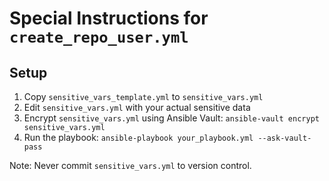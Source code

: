 # Special Instructions for `create_repo_user.yml`

## Setup
1. Copy `sensitive_vars_template.yml` to `sensitive_vars.yml`
2. Edit `sensitive_vars.yml` with your actual sensitive data
3. Encrypt `sensitive_vars.yml` using Ansible Vault:
`ansible-vault encrypt sensitive_vars.yml`
4. Run the playbook:
`ansible-playbook your_playbook.yml --ask-vault-pass`

Note: Never commit `sensitive_vars.yml` to version control.